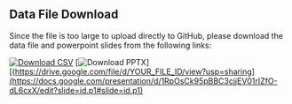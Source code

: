 ## Data File Download

Since the file is too large to upload directly to GitHub, please download the data file and powerpoint slides from the following links:

[![Download CSV](https://img.shields.io/badge/Download-CSV-blue)](https://drive.google.com/file/d/16AYWKIM_zVNUXbfyIgLc5unDPS6EDpeX/view?usp=sharing)
[![Download PPTX](https://img.shields.io/badge/Download-PPTX-green)][(https://drive.google.com/file/d/YOUR_FILE_ID/view?usp=sharing](https://docs.google.com/presentation/d/1RpOsCk95pBBC3cjjEV01rIZfO-dL6cxX/edit?slide=id.p1#slide=id.p1)
